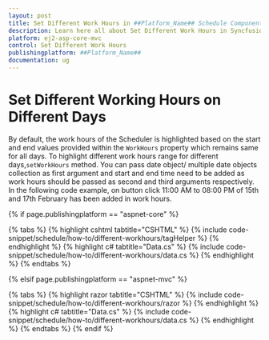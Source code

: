 ```yaml
---
layout: post
title: Set Different Work Hours in ##Platform_Name## Schedule Component
description: Learn here all about Set Different Work Hours in Syncfusion ##Platform_Name## Schedule component of Syncfusion Essential JS 2 and more.
platform: ej2-asp-core-mvc
control: Set Different Work Hours
publishingplatform: ##Platform_Name##
documentation: ug
---
```


# Set Different Working Hours on Different Days

By default, the work hours of the Scheduler is highlighted based on the start and end values provided within the `WorkHours` property which remains same for all days. To highlight different work hours range for different days,`setWorkHours` method. You can pass date object/ multiple date objects collection as first argument and start and end time need to be added as work hours should be passed as second and third arguments respectively. In the following code example, on button click 11:00 AM to 08:00 PM of 15th and 17th February has been added in work hours.

{% if page.publishingplatform == "aspnet-core" %}

{% tabs %}
{% highlight cshtml tabtitle="CSHTML" %}
{% include code-snippet/schedule/how-to/different-workhours/tagHelper %}
{% endhighlight %}
{% highlight c# tabtitle="Data.cs" %}
{% include code-snippet/schedule/how-to/different-workhours/data.cs %}
{% endhighlight %}
{% endtabs %}

{% elsif page.publishingplatform == "aspnet-mvc" %}

{% tabs %}
{% highlight razor tabtitle="CSHTML" %}
{% include code-snippet/schedule/how-to/different-workhours/razor %}
{% endhighlight %}
{% highlight c# tabtitle="Data.cs" %}
{% include code-snippet/schedule/how-to/different-workhours/data.cs %}
{% endhighlight %}
{% endtabs %}
{% endif %}


